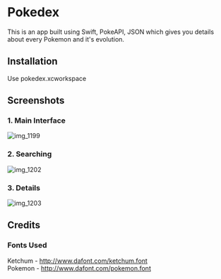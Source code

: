 # Pokedex
This is an app built using Swift, PokeAPI, JSON which gives you details about every Pokemon and it's evolution.   
## Installation
Use pokedex.xcworkspace
## Screenshots
### 1. Main Interface
![img_1199](https://cloud.githubusercontent.com/assets/11142761/21914932/675a7c4e-d95c-11e6-9ee7-3a26ebaf1b64.PNG)
### 2. Searching
![img_1202](https://cloud.githubusercontent.com/assets/11142761/21914956/8f91d23e-d95c-11e6-97cf-537e34e563cf.PNG)
### 3. Details
![img_1203](https://cloud.githubusercontent.com/assets/11142761/21914975/b7b1e178-d95c-11e6-92f8-ba2556e3c933.PNG)
## Credits
### Fonts Used
Ketchum - http://www.dafont.com/ketchum.font <br />
Pokemon - http://www.dafont.com/pokemon.font
